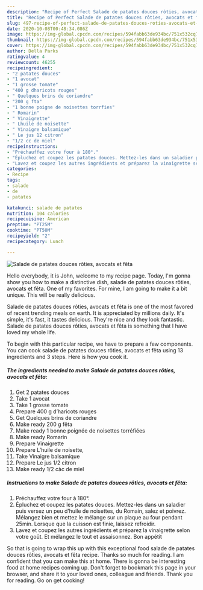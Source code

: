 ```yaml
---
description: "Recipe of Perfect Salade de patates douces rôties, avocats et fêta"
title: "Recipe of Perfect Salade de patates douces rôties, avocats et fêta"
slug: 497-recipe-of-perfect-salade-de-patates-douces-roties-avocats-et-feta
date: 2020-10-08T00:48:34.086Z
image: https://img-global.cpcdn.com/recipes/594fabb63de934bc/751x532cq70/salade-de-patates-douces-roties-avocats-et-feta-photo-principale-de-la-recette.jpg
thumbnail: https://img-global.cpcdn.com/recipes/594fabb63de934bc/751x532cq70/salade-de-patates-douces-roties-avocats-et-feta-photo-principale-de-la-recette.jpg
cover: https://img-global.cpcdn.com/recipes/594fabb63de934bc/751x532cq70/salade-de-patates-douces-roties-avocats-et-feta-photo-principale-de-la-recette.jpg
author: Della Parks
ratingvalue: 4
reviewcount: 46255
recipeingredient:
- "2 patates douces"
- "1 avocat"
- "1 grosse tomate"
- "400 g dharicots rouges"
- " Quelques brins de coriandre"
- "200 g fta"
- "1 bonne poigne de noisettes torrfies"
- " Romarin"
- " Vinaigrette"
- " Lhuile de noisette"
- " Vinaigre balsamique"
- " Le jus 12 citron"
- "1/2 cc de miel"
recipeinstructions:
- "Préchauffez votre four à 180°."
- "Épluchez et coupez les patates douces. Mettez-les dans un saladier puis versez un peu d’huile de noisettes, du Romain, salez et poivrez. Mélangez bien et mettez le mélange sur un plaque au four pendant 25min. Lorsque que la cuisson est finie, laissez refroidir."
- "Lavez et coupez les autres ingrédients et préparez la vinaigrette selon votre goût. Et mélangez le tout et assaisonnez. Bon appétit"
categories:
- Recipe
tags:
- salade
- de
- patates

katakunci: salade de patates 
nutrition: 104 calories
recipecuisine: American
preptime: "PT25M"
cooktime: "PT50M"
recipeyield: "2"
recipecategory: Lunch

---
```



![Salade de patates douces rôties, avocats et fêta](https://img-global.cpcdn.com/recipes/594fabb63de934bc/751x532cq70/salade-de-patates-douces-roties-avocats-et-feta-photo-principale-de-la-recette.jpg)

Hello everybody, it is John, welcome to my recipe page. Today, I'm gonna show you how to make a distinctive dish, salade de patates douces rôties, avocats et fêta. One of my favorites. For mine, I am going to make it a bit unique. This will be really delicious.



Salade de patates douces rôties, avocats et fêta is one of the most favored of recent trending meals on earth. It is appreciated by millions daily. It's simple, it's fast, it tastes delicious. They're nice and they look fantastic. Salade de patates douces rôties, avocats et fêta is something that I have loved my whole life.


To begin with this particular recipe, we have to prepare a few components. You can cook salade de patates douces rôties, avocats et fêta using 13 ingredients and 3 steps. Here is how you cook it.

<!--inarticleads1-->

##### The ingredients needed to make Salade de patates douces rôties, avocats et fêta:

1. Get 2 patates douces
1. Take 1 avocat
1. Take 1 grosse tomate
1. Prepare 400 g d’haricots rouges
1. Get  Quelques brins de coriandre
1. Make ready 200 g fêta
1. Make ready 1 bonne poignée de noisettes torréfiées
1. Make ready  Romarin
1. Prepare  Vinaigrette
1. Prepare  L’huile de noisette,
1. Take  Vinaigre balsamique
1. Prepare  Le jus 1/2 citron
1. Make ready 1/2 càc de miel




<!--inarticleads2-->

##### Instructions to make Salade de patates douces rôties, avocats et fêta:

1. Préchauffez votre four à 180°.
1. Épluchez et coupez les patates douces. Mettez-les dans un saladier puis versez un peu d’huile de noisettes, du Romain, salez et poivrez. Mélangez bien et mettez le mélange sur un plaque au four pendant 25min. Lorsque que la cuisson est finie, laissez refroidir.
1. Lavez et coupez les autres ingrédients et préparez la vinaigrette selon votre goût. Et mélangez le tout et assaisonnez. Bon appétit




So that is going to wrap this up with this exceptional food salade de patates douces rôties, avocats et fêta recipe. Thanks so much for reading. I am confident that you can make this at home. There is gonna be interesting food at home recipes coming up. Don't forget to bookmark this page in your browser, and share it to your loved ones, colleague and friends. Thank you for reading. Go on get cooking!
